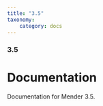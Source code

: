 ```yaml
---
title: "3.5"
taxonomy:
    category: docs
---
```

<!--AUTOVERSION: "title: \"Development\""/integration/complain-->
<!--
Exception to the rule about AUTOVERSION tags coming before their affected block:
For page headers the tag may come after due to misrendering if it is above.
-->

<!--AUTOVERSION: "### Development"/integration/complain-->
### 3.5

# Documentation

<!--AUTOVERSION: "bleeding-edge % branch"/integration/complain-->
Documentation for Mender 3.5.
